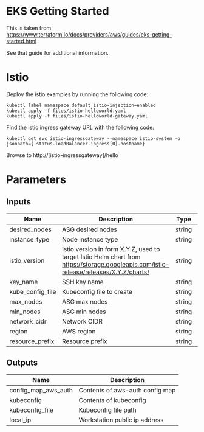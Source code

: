 # EKS Getting Started

This is taken from https://www.terraform.io/docs/providers/aws/guides/eks-getting-started.html

See that guide for additional information.

# Istio
Deploy the istio examples by running the following code:
 ```
 kubectl label namespace default istio-injection=enabled
 kubectl apply -f files/istio-helloworld.yaml
 kubectl apply -f files/istio-helloworld-gateway.yaml
 ```
Find the istio ingress gateway URL with the following code:
```
kubectl get svc istio-ingressgateway --namespace istio-system -o jsonpath={.status.loadBalancer.ingress[0].hostname}
```
Browse to http://[istio-ingressgateway]/hello

# Parameters

## Inputs

| Name | Description | Type | Default | Required |
|------|-------------|:----:|:-----:|:-----:|
| desired\_nodes | ASG desired nodes | string | `"2"` | no |
| instance\_type | Node instance type | string | `"t3.large"` | no |
| istio\_version | Istio version in form X.Y.Z, used to target Istio Helm chart from https://storage.googleapis.com/istio-release/releases/X.Y.Z/charts/ | string | `"1.2.2"` | no |
| key\_name | SSH key name | string | n/a | yes |
| kube\_config\_file | Kubeconfig file to create | string | `"~/.kube/config"` | no |
| max\_nodes | ASG max nodes | string | `"5"` | no |
| min\_nodes | ASG min nodes | string | `"2"` | no |
| network\_cidr | Network CIDR | string | `"10.0.0.0/16"` | no |
| region | AWS region | string | `"us-east-2"` | no |
| resource\_prefix | Resource prefix | string | `"eks-demo"` | no |

## Outputs

| Name | Description |
|------|-------------|
| config\_map\_aws\_auth | Contents of aws-auth config map |
| kubeconfig | Contents of kubeconfig |
| kubeconfig\_file | Kubeconfig file path |
| local\_ip | Workstation public ip address |

